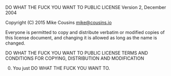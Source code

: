 DO WHAT THE FUCK YOU WANT TO PUBLIC LICENSE
        Version 2, December 2004

Copyright (C) 2015 Mike Cousins <mike@cousins.io>

Everyone is permitted to copy and distribute verbatim or modified
copies of this license document, and changing it is allowed as long
as the name is changed.

DO WHAT THE FUCK YOU WANT TO PUBLIC LICENSE
TERMS AND CONDITIONS FOR COPYING, DISTRIBUTION AND MODIFICATION

0. You just DO WHAT THE FUCK YOU WANT TO.
